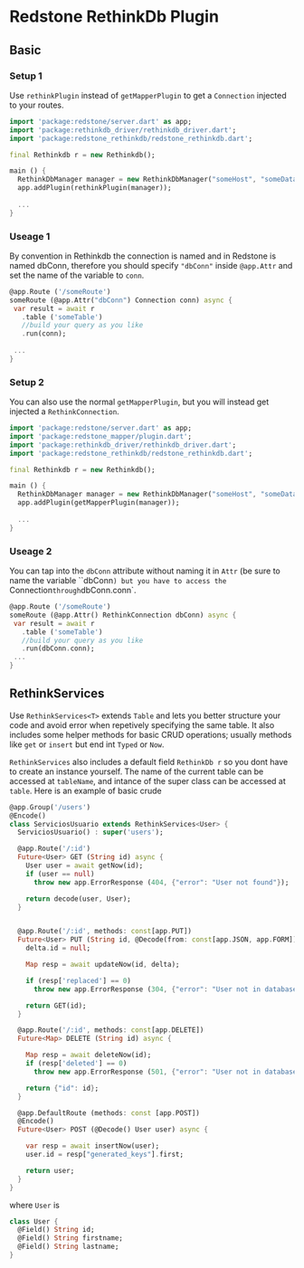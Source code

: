 # Redstone RethinkDb Plugin
## Basic
### Setup 1
Use `rethinkPlugin` instead of `getMapperPlugin` to get a `Connection` injected to your routes.
```dart
import 'package:redstone/server.dart' as app;
import 'package:rethinkdb_driver/rethinkdb_driver.dart';
import 'package:redstone_rethinkdb/redstone_rethinkdb.dart';

final Rethinkdb r = new Rethinkdb();

main () {
  RethinkDbManager manager = new RethinkDbManager("someHost", "someDatabase");
  app.addPlugin(rethinkPlugin(manager));
  
  ...
}
```
### Useage 1
By convention in Rethinkdb the connection is named and in Redstone is named dbConn, therefore you should specify `"dbConn"` inside `@app.Attr` and set the name of the variable to `conn`.
```dart
@app.Route ('/someRoute')
someRoute (@app.Attr("dbConn") Connection conn) async {
 var result = await r
   .table ('someTable')
   //build your query as you like
   .run(conn);
   
 ...
}
```
### Setup 2
You can also use the normal `getMapperPlugin`, but you will instead get injected a `RethinkConnection`.
```dart
import 'package:redstone/server.dart' as app;
import 'package:redstone_mapper/plugin.dart';
import 'package:rethinkdb_driver/rethinkdb_driver.dart';
import 'package:redstone_rethinkdb/redstone_rethinkdb.dart';

final Rethinkdb r = new Rethinkdb();

main () {
  RethinkDbManager manager = new RethinkDbManager("someHost", "someDatabase");
  app.addPlugin(getMapperPlugin(manager));
  
  ...
}
```
### Useage 2
You can tap into the `dbConn` attribute without naming it in `Attr` (be sure to name the variable ``dbConn`) but you have to access the `Connection` through `dbConn.conn`.
```dart
@app.Route ('/someRoute')
someRoute (@app.Attr() RethinkConnection dbConn) async {
 var result = await r
   .table ('someTable')
   //build your query as you like
   .run(dbConn.conn);
 ...
}
```
## RethinkServices
Use `RethinkServices<T>` extends `Table` and lets you better structure your code and avoid error when repetively specifying the same table. It also
includes some helper methods for basic CRUD operations; usually methods like `get` or `insert` but end int `Typed` or `Now`.

`RethinkServices` also includes a default field `RethinkDb r` so you dont have to create an instance yourself. The name
 of the current table can be accessed at `tableName`, and intance of the super class can be accessed at `table`. Here is
 an example of basic crude
 
 ```dart
 @app.Group('/users')
 @Encode()
 class ServiciosUsuario extends RethinkServices<User> {
   ServiciosUsuario() : super('users');
 
   @app.Route('/:id')
   Future<User> GET (String id) async {
     User user = await getNow(id);
     if (user == null)
       throw new app.ErrorResponse (404, {"error": "User not found"});
 
     return decode(user, User);
   }
 
 
   @app.Route('/:id', methods: const[app.PUT])
   Future<User> PUT (String id, @Decode(from: const[app.JSON, app.FORM]) User delta) async {
     delta.id = null;
 
     Map resp = await updateNow(id, delta);
 
     if (resp['replaced'] == 0)
       throw new app.ErrorResponse (304, {"error": "User not in database"});
 
     return GET(id);
   }
 
   @app.Route('/:id', methods: const[app.DELETE])
   Future<Map> DELETE (String id) async {
 
     Map resp = await deleteNow(id);
     if (resp['deleted'] == 0)
       throw new app.ErrorResponse (501, {"error": "User not in database"});
 
     return {"id": id};
   }
 
   @app.DefaultRoute (methods: const [app.POST])
   @Encode()
   Future<User> POST (@Decode() User user) async {
 
     var resp = await insertNow(user);
     user.id = resp["generated_keys"].first;
 
     return user;
   }
 }
 ```
 where `User` is
 ```dart
 class User {
   @Field() String id;
   @Field() String firstname;
   @Field() String lastname;
 }
 ```
